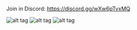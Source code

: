 Join in Discord: https://discord.gg/wXw6pTvxMQ

![alt tag](https://cannotbetamedblog.files.wordpress.com/2019/10/dba5d-defaultframes.jpg?w=840) 
![alt tag](https://addonswow.com/wp-content/themes/addonswow.com/addons/enhanced-raid-frames/screenshots/enhanced-raid-frames-scr-3.jpg) 
![alt tag](http://3.bp.blogspot.com/-1dnRuVs0u1I/Uo2vUiUwXnI/AAAAAAAAATs/MggGZcvrZYc/s1600/Heals.png) 
